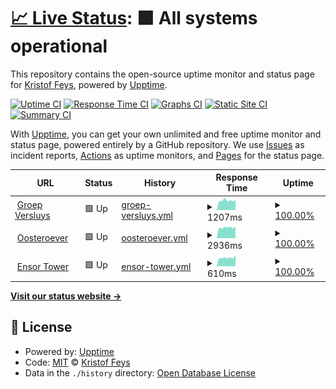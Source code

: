 # [📈 Live Status](https://kristoffeys.github.io/status-versluys): <!--live status--> **🟩 All systems operational**

This repository contains the open-source uptime monitor and status page for [Kristof Feys](https://kristoffeys.github.io/status-versluys), powered by [Upptime](https://github.com/upptime/upptime).

[![Uptime CI](https://github.com/kristoffeys/status-versluys/workflows/Uptime%20CI/badge.svg)](https://github.com/kristoffeys/status-versluys/actions?query=workflow%3A%22Uptime+CI%22)
[![Response Time CI](https://github.com/kristoffeys/status-versluys/workflows/Response%20Time%20CI/badge.svg)](https://github.com/kristoffeys/status-versluys/actions?query=workflow%3A%22Response+Time+CI%22)
[![Graphs CI](https://github.com/kristoffeys/status-versluys/workflows/Graphs%20CI/badge.svg)](https://github.com/kristoffeys/status-versluys/actions?query=workflow%3A%22Graphs+CI%22)
[![Static Site CI](https://github.com/kristoffeys/status-versluys/workflows/Static%20Site%20CI/badge.svg)](https://github.com/kristoffeys/status-versluys/actions?query=workflow%3A%22Static+Site+CI%22)
[![Summary CI](https://github.com/kristoffeys/status-versluys/workflows/Summary%20CI/badge.svg)](https://github.com/kristoffeys/status-versluys/actions?query=workflow%3A%22Summary+CI%22)

With [Upptime](https://upptime.js.org), you can get your own unlimited and free uptime monitor and status page, powered entirely by a GitHub repository. We use [Issues](https://github.com/kristoffeys/status-versluys/issues) as incident reports, [Actions](https://github.com/kristoffeys/status-versluys/actions) as uptime monitors, and [Pages](https://kristoffeys.github.io/status-versluys) for the status page.

<!--start: status pages-->
<!-- This summary is generated by Upptime (https://github.com/upptime/upptime) -->
<!-- Do not edit this manually, your changes will be overwritten -->
<!-- prettier-ignore -->
| URL | Status | History | Response Time | Uptime |
| --- | ------ | ------- | ------------- | ------ |
| <img alt="" src="https://favicons.githubusercontent.com/groepversluys.be" height="13"> [Groep Versluys](https://groepversluys.be/) | 🟩 Up | [groep-versluys.yml](https://github.com/kristoffeys/status-versluys/commits/HEAD/history/groep-versluys.yml) | <details><summary><img alt="Response time graph" src="./graphs/groep-versluys/response-time-week.png" height="20"> 1207ms</summary><br><a href="https://kristoffeys.github.io/status-versluys/history/groep-versluys"><img alt="Response time 1252" src="https://img.shields.io/endpoint?url=https%3A%2F%2Fraw.githubusercontent.com%2Fkristoffeys%2Fstatus-versluys%2FHEAD%2Fapi%2Fgroep-versluys%2Fresponse-time.json"></a><br><a href="https://kristoffeys.github.io/status-versluys/history/groep-versluys"><img alt="24-hour response time 1317" src="https://img.shields.io/endpoint?url=https%3A%2F%2Fraw.githubusercontent.com%2Fkristoffeys%2Fstatus-versluys%2FHEAD%2Fapi%2Fgroep-versluys%2Fresponse-time-day.json"></a><br><a href="https://kristoffeys.github.io/status-versluys/history/groep-versluys"><img alt="7-day response time 1207" src="https://img.shields.io/endpoint?url=https%3A%2F%2Fraw.githubusercontent.com%2Fkristoffeys%2Fstatus-versluys%2FHEAD%2Fapi%2Fgroep-versluys%2Fresponse-time-week.json"></a><br><a href="https://kristoffeys.github.io/status-versluys/history/groep-versluys"><img alt="30-day response time 1323" src="https://img.shields.io/endpoint?url=https%3A%2F%2Fraw.githubusercontent.com%2Fkristoffeys%2Fstatus-versluys%2FHEAD%2Fapi%2Fgroep-versluys%2Fresponse-time-month.json"></a><br><a href="https://kristoffeys.github.io/status-versluys/history/groep-versluys"><img alt="1-year response time 1252" src="https://img.shields.io/endpoint?url=https%3A%2F%2Fraw.githubusercontent.com%2Fkristoffeys%2Fstatus-versluys%2FHEAD%2Fapi%2Fgroep-versluys%2Fresponse-time-year.json"></a></details> | <details><summary><a href="https://kristoffeys.github.io/status-versluys/history/groep-versluys">100.00%</a></summary><a href="https://kristoffeys.github.io/status-versluys/history/groep-versluys"><img alt="All-time uptime 100.00%" src="https://img.shields.io/endpoint?url=https%3A%2F%2Fraw.githubusercontent.com%2Fkristoffeys%2Fstatus-versluys%2FHEAD%2Fapi%2Fgroep-versluys%2Fuptime.json"></a><br><a href="https://kristoffeys.github.io/status-versluys/history/groep-versluys"><img alt="24-hour uptime 100.00%" src="https://img.shields.io/endpoint?url=https%3A%2F%2Fraw.githubusercontent.com%2Fkristoffeys%2Fstatus-versluys%2FHEAD%2Fapi%2Fgroep-versluys%2Fuptime-day.json"></a><br><a href="https://kristoffeys.github.io/status-versluys/history/groep-versluys"><img alt="7-day uptime 100.00%" src="https://img.shields.io/endpoint?url=https%3A%2F%2Fraw.githubusercontent.com%2Fkristoffeys%2Fstatus-versluys%2FHEAD%2Fapi%2Fgroep-versluys%2Fuptime-week.json"></a><br><a href="https://kristoffeys.github.io/status-versluys/history/groep-versluys"><img alt="30-day uptime 100.00%" src="https://img.shields.io/endpoint?url=https%3A%2F%2Fraw.githubusercontent.com%2Fkristoffeys%2Fstatus-versluys%2FHEAD%2Fapi%2Fgroep-versluys%2Fuptime-month.json"></a><br><a href="https://kristoffeys.github.io/status-versluys/history/groep-versluys"><img alt="1-year uptime 100.00%" src="https://img.shields.io/endpoint?url=https%3A%2F%2Fraw.githubusercontent.com%2Fkristoffeys%2Fstatus-versluys%2FHEAD%2Fapi%2Fgroep-versluys%2Fuptime-year.json"></a></details>
| <img alt="" src="https://favicons.githubusercontent.com/oosteroever.be" height="13"> [Oosteroever](https://oosteroever.be/) | 🟩 Up | [oosteroever.yml](https://github.com/kristoffeys/status-versluys/commits/HEAD/history/oosteroever.yml) | <details><summary><img alt="Response time graph" src="./graphs/oosteroever/response-time-week.png" height="20"> 2936ms</summary><br><a href="https://kristoffeys.github.io/status-versluys/history/oosteroever"><img alt="Response time 2918" src="https://img.shields.io/endpoint?url=https%3A%2F%2Fraw.githubusercontent.com%2Fkristoffeys%2Fstatus-versluys%2FHEAD%2Fapi%2Foosteroever%2Fresponse-time.json"></a><br><a href="https://kristoffeys.github.io/status-versluys/history/oosteroever"><img alt="24-hour response time 3143" src="https://img.shields.io/endpoint?url=https%3A%2F%2Fraw.githubusercontent.com%2Fkristoffeys%2Fstatus-versluys%2FHEAD%2Fapi%2Foosteroever%2Fresponse-time-day.json"></a><br><a href="https://kristoffeys.github.io/status-versluys/history/oosteroever"><img alt="7-day response time 2936" src="https://img.shields.io/endpoint?url=https%3A%2F%2Fraw.githubusercontent.com%2Fkristoffeys%2Fstatus-versluys%2FHEAD%2Fapi%2Foosteroever%2Fresponse-time-week.json"></a><br><a href="https://kristoffeys.github.io/status-versluys/history/oosteroever"><img alt="30-day response time 3632" src="https://img.shields.io/endpoint?url=https%3A%2F%2Fraw.githubusercontent.com%2Fkristoffeys%2Fstatus-versluys%2FHEAD%2Fapi%2Foosteroever%2Fresponse-time-month.json"></a><br><a href="https://kristoffeys.github.io/status-versluys/history/oosteroever"><img alt="1-year response time 2918" src="https://img.shields.io/endpoint?url=https%3A%2F%2Fraw.githubusercontent.com%2Fkristoffeys%2Fstatus-versluys%2FHEAD%2Fapi%2Foosteroever%2Fresponse-time-year.json"></a></details> | <details><summary><a href="https://kristoffeys.github.io/status-versluys/history/oosteroever">100.00%</a></summary><a href="https://kristoffeys.github.io/status-versluys/history/oosteroever"><img alt="All-time uptime 99.45%" src="https://img.shields.io/endpoint?url=https%3A%2F%2Fraw.githubusercontent.com%2Fkristoffeys%2Fstatus-versluys%2FHEAD%2Fapi%2Foosteroever%2Fuptime.json"></a><br><a href="https://kristoffeys.github.io/status-versluys/history/oosteroever"><img alt="24-hour uptime 100.00%" src="https://img.shields.io/endpoint?url=https%3A%2F%2Fraw.githubusercontent.com%2Fkristoffeys%2Fstatus-versluys%2FHEAD%2Fapi%2Foosteroever%2Fuptime-day.json"></a><br><a href="https://kristoffeys.github.io/status-versluys/history/oosteroever"><img alt="7-day uptime 100.00%" src="https://img.shields.io/endpoint?url=https%3A%2F%2Fraw.githubusercontent.com%2Fkristoffeys%2Fstatus-versluys%2FHEAD%2Fapi%2Foosteroever%2Fuptime-week.json"></a><br><a href="https://kristoffeys.github.io/status-versluys/history/oosteroever"><img alt="30-day uptime 100.00%" src="https://img.shields.io/endpoint?url=https%3A%2F%2Fraw.githubusercontent.com%2Fkristoffeys%2Fstatus-versluys%2FHEAD%2Fapi%2Foosteroever%2Fuptime-month.json"></a><br><a href="https://kristoffeys.github.io/status-versluys/history/oosteroever"><img alt="1-year uptime 99.45%" src="https://img.shields.io/endpoint?url=https%3A%2F%2Fraw.githubusercontent.com%2Fkristoffeys%2Fstatus-versluys%2FHEAD%2Fapi%2Foosteroever%2Fuptime-year.json"></a></details>
| <img alt="" src="https://favicons.githubusercontent.com/www.ensortower.be" height="13"> [Ensor Tower](https://www.ensortower.be/.well-known/test.html) | 🟩 Up | [ensor-tower.yml](https://github.com/kristoffeys/status-versluys/commits/HEAD/history/ensor-tower.yml) | <details><summary><img alt="Response time graph" src="./graphs/ensor-tower/response-time-week.png" height="20"> 610ms</summary><br><a href="https://kristoffeys.github.io/status-versluys/history/ensor-tower"><img alt="Response time 617" src="https://img.shields.io/endpoint?url=https%3A%2F%2Fraw.githubusercontent.com%2Fkristoffeys%2Fstatus-versluys%2FHEAD%2Fapi%2Fensor-tower%2Fresponse-time.json"></a><br><a href="https://kristoffeys.github.io/status-versluys/history/ensor-tower"><img alt="24-hour response time 806" src="https://img.shields.io/endpoint?url=https%3A%2F%2Fraw.githubusercontent.com%2Fkristoffeys%2Fstatus-versluys%2FHEAD%2Fapi%2Fensor-tower%2Fresponse-time-day.json"></a><br><a href="https://kristoffeys.github.io/status-versluys/history/ensor-tower"><img alt="7-day response time 610" src="https://img.shields.io/endpoint?url=https%3A%2F%2Fraw.githubusercontent.com%2Fkristoffeys%2Fstatus-versluys%2FHEAD%2Fapi%2Fensor-tower%2Fresponse-time-week.json"></a><br><a href="https://kristoffeys.github.io/status-versluys/history/ensor-tower"><img alt="30-day response time 675" src="https://img.shields.io/endpoint?url=https%3A%2F%2Fraw.githubusercontent.com%2Fkristoffeys%2Fstatus-versluys%2FHEAD%2Fapi%2Fensor-tower%2Fresponse-time-month.json"></a><br><a href="https://kristoffeys.github.io/status-versluys/history/ensor-tower"><img alt="1-year response time 617" src="https://img.shields.io/endpoint?url=https%3A%2F%2Fraw.githubusercontent.com%2Fkristoffeys%2Fstatus-versluys%2FHEAD%2Fapi%2Fensor-tower%2Fresponse-time-year.json"></a></details> | <details><summary><a href="https://kristoffeys.github.io/status-versluys/history/ensor-tower">100.00%</a></summary><a href="https://kristoffeys.github.io/status-versluys/history/ensor-tower"><img alt="All-time uptime 100.00%" src="https://img.shields.io/endpoint?url=https%3A%2F%2Fraw.githubusercontent.com%2Fkristoffeys%2Fstatus-versluys%2FHEAD%2Fapi%2Fensor-tower%2Fuptime.json"></a><br><a href="https://kristoffeys.github.io/status-versluys/history/ensor-tower"><img alt="24-hour uptime 100.00%" src="https://img.shields.io/endpoint?url=https%3A%2F%2Fraw.githubusercontent.com%2Fkristoffeys%2Fstatus-versluys%2FHEAD%2Fapi%2Fensor-tower%2Fuptime-day.json"></a><br><a href="https://kristoffeys.github.io/status-versluys/history/ensor-tower"><img alt="7-day uptime 100.00%" src="https://img.shields.io/endpoint?url=https%3A%2F%2Fraw.githubusercontent.com%2Fkristoffeys%2Fstatus-versluys%2FHEAD%2Fapi%2Fensor-tower%2Fuptime-week.json"></a><br><a href="https://kristoffeys.github.io/status-versluys/history/ensor-tower"><img alt="30-day uptime 100.00%" src="https://img.shields.io/endpoint?url=https%3A%2F%2Fraw.githubusercontent.com%2Fkristoffeys%2Fstatus-versluys%2FHEAD%2Fapi%2Fensor-tower%2Fuptime-month.json"></a><br><a href="https://kristoffeys.github.io/status-versluys/history/ensor-tower"><img alt="1-year uptime 100.00%" src="https://img.shields.io/endpoint?url=https%3A%2F%2Fraw.githubusercontent.com%2Fkristoffeys%2Fstatus-versluys%2FHEAD%2Fapi%2Fensor-tower%2Fuptime-year.json"></a></details>

<!--end: status pages-->

[**Visit our status website →**](https://kristoffeys.github.io/status-versluys)

## 📄 License

- Powered by: [Upptime](https://github.com/upptime/upptime)
- Code: [MIT](./LICENSE) © [Kristof Feys](https://kristoffeys.github.io/status-versluys)
- Data in the `./history` directory: [Open Database License](https://opendatacommons.org/licenses/odbl/1-0/)
